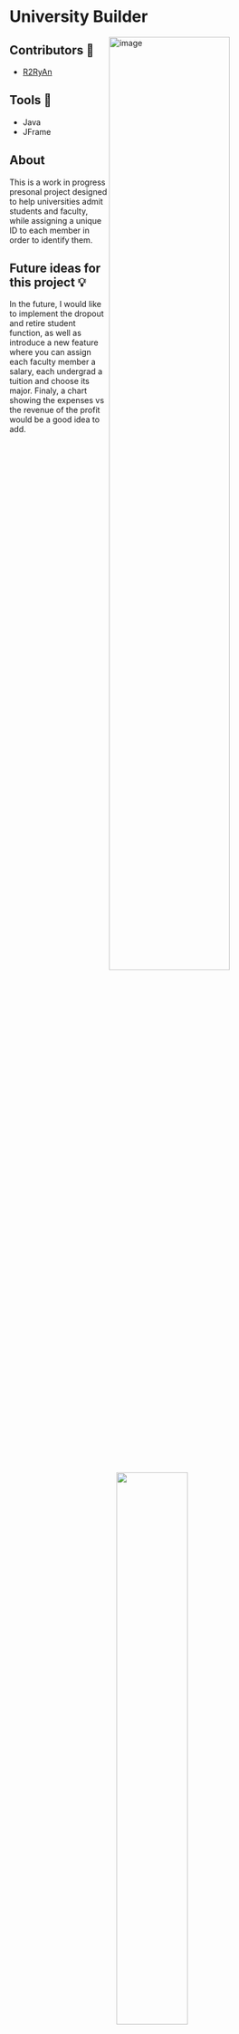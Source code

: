 # University Builder 

<img align = Right width="65%" alt="image" src="https://github.com/R2RyAn/AddMeImages/blob/main/Univeristy%20Builder/UB_Home.png">


## Contributors 🤝
* [R2RyAn](https://github.com/R2RyAn)

## Tools 🔨
* Java
* JFrame

## About

This is a work in progress presonal project designed to help universities admit students and faculty, while assigning a unique ID to each member in order to identify them.

## Future ideas for this project 💡 
In the future, I would like to implement the dropout and retire student function, as well as introduce a new feature where you can assign each faculty member a salary, each undergrad a tuition and choose its major. Finaly, a chart showing the expenses vs the revenue of the profit would be a good idea to add.

<p align="center">
<img width="50%" src="https://github.com/R2RyAn/AddMeImages/blob/main/Univeristy%20Builder/UB_AddPage.png">
</p>


## Future improvments 🪄
* More information to display on the Member About Page.
* More secure database implementation 
* User logins
* Mobile implementation 

<br></br>

## Application functionality ⚙️
* Add a person
<img width="960" alt="image" src="https://github.com/R2RyAn/AddMeImages/blob/main/Univeristy%20Builder/UB_AddPage.png">

* Choose an position (Student, Faculty Member, Dean)
<img width="960" alt="image" src="https://github.com/R2RyAn/AddMeImages/blob/main/Univeristy%20Builder/UB_AddingPerson.png">

* Choose an image for the member(optional)
<img width="960" alt="image" src="https://github.com/R2RyAn/AddMeImages/blob/main/Univeristy%20Builder/UB_AddImage.png">

* Check a sorted list of all members of the university (Dean -> Faculty -> Student)
<img width="960" alt="image" src="https://github.com/R2RyAn/AddMeImages/blob/main/Univeristy%20Builder/UB_List.png">

* Check a sorted list of all members of the university (Dean -> Faculty -> Student)
<img width="960" alt="image" src="https://github.com/R2RyAn/AddMeImages/blob/main/Univeristy%20Builder/UB_List.png">

* Home page refreshes showing the number of members in each category next to the max number possible
<img width="960" alt="image" src="https://github.com/R2RyAn/AddMeImages/blob/main/Univeristy%20Builder/UB_RefreshHome.png">

* Window showing all the students information including the picture chosen ( Must click on the person in the list)
<img width="960" alt="image" src="https://github.com/R2RyAn/AddMeImages/blob/main/Univeristy%20Builder/UB_StudentInfo.png">

* Unique ID for each Univeristy Member
<img width="960" alt="image" src="https://github.com/R2RyAn/AddMeImages/blob/main/Univeristy%20Builder/UB_StudentInfoMay.png">

